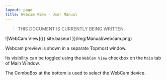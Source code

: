 ```yaml
---
layout: page
title: Webcam View - User Manual
---
```


> THIS DOCUMENT IS CURRENTLY BEING WRITTEN.

![WebCam View]({{ site.baseurl }}/img/Manual/webcam.png)

Webcam preview is shown in a separate Topmost window.

Its visibility can be toggled using the `WebCam View` checkbox on the `Main` tab of Main Window.

The ComboBox at the bottom is used to select the WebCam device.